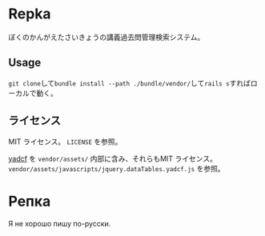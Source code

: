 # Repka

ぼくのかんがえたさいきょうの講義過去問管理検索システム。

## Usage

`git clone`して`bundle install --path ./bundle/vendor/`して`rails s`すればローカルで動く。

## ライセンス

MIT ライセンス。 `LICENSE` を参照。

[yadcf](https://github.com/vedmack/yadcf) を `vendor/assets/` 内部に含み、それらもMIT ライセンス。`vendor/assets/javascripts/jquery.dataTables.yadcf.js` を参照。

# Репка

Я не хорошо пишу по-русски.
